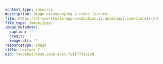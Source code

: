 ```yaml
---
content_type: resource
description: Image accompanying a video lecture.
file: https://ol-ocw-studio-app-production.s3.amazonaws.com/courses/5-60-thermodynamics-kinetics-spring-2008/7ad0a8e2b83e3a98ec8cf2ff773c61c8_lec07_th.jpg
file_type: image/jpeg
image_metadata:
  caption: ''
  credit: ''
  image-alt: ''
resourcetype: Image
title: Lecture 7
uid: 7ad0a8e2-b83e-3a98-ec8c-f2ff773c61c8
---
```

